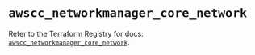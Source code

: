 # `awscc_networkmanager_core_network`

Refer to the Terraform Registry for docs: [`awscc_networkmanager_core_network`](https://registry.terraform.io/providers/hashicorp/awscc/0.70.0/docs/resources/networkmanager_core_network).

